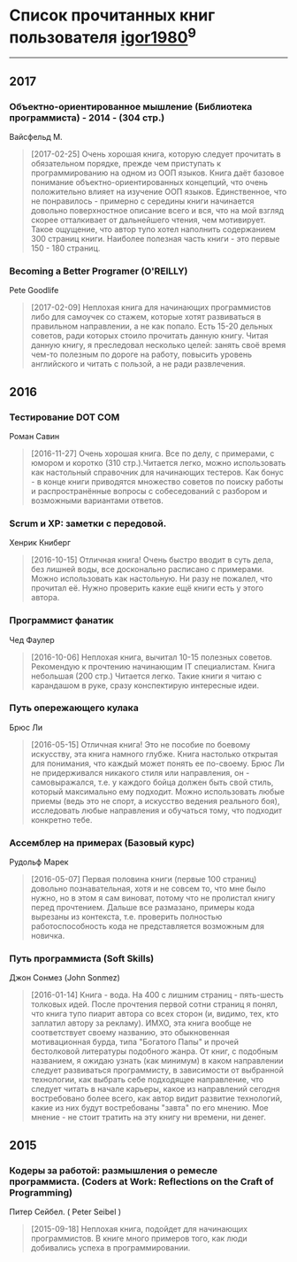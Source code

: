# Список прочитанных книг пользователя [igor1980](https://www.facebook.com/igor.osipov.9)<sup>9</sup>
---

## 2017

### Объектно-ориентированное мышление (Библиотека программиста) - 2014 - (304 стр.)
Вайсфельд М.
> [2017-02-25] Очень хорошая книга, которую следует прочитать в обязательном порядке, прежде чем приступать к программированию на одном из ООП языков. Книга даёт базовое понимание объектно-ориентированных концепций, что очень положительно влияет на изучение ООП языков. Единственное, что не понравилось - примерно с середины книги начинается довольно поверхностное описание всего и вся, что на мой взгляд скорее отталкивает от дальнейшего чтения, чем мотивирует. Такое ощущение, что автор тупо хотел наполнить содержанием 300 страниц книги. Наиболее полезная часть книги - это первые 150 - 180 страниц.


### Becoming a Better Programer (O'REILLY)
Pete Goodlife
> [2017-02-09] Неплохая книга для начинающих программистов либо для самоучек со стажем, которые хотят развиваться в правильном направлении, а не как попало. Есть 15-20 дельных советов, ради которых стоило прочитать данную книгу. Читая данную книгу, я преследовал несколько целей: занять своё время чем-то полезным по дороге на работу, повысить уровень английского и читать с пользой, а не ради развлечения.



## 2016

### Тестирование DOT COM
Роман Савин
> [2016-11-27] Очень хорошая книга. Все по делу, с примерами, с юмором и коротко (310 стр.).Читается легко, можно использовать как настольный справочник для начинающих тестеров. Как бонус - в конце книги приводятся множество советов по поиску работы и распространённые вопросы с собеседований с разбором и возможными вариантами ответов.


### Scrum и XP: заметки с передовой.
Хенрик Книберг
> [2016-10-15] Отличная книга! Очень быстро вводит в суть дела, без лишней воды, все досконально расписано с примерами. Можно использовать как настольную. Ни разу не пожалел, что прочитал её. Нужно проверить какие ещё книги есть у этого автора.


### Программист фанатик
Чед Фаулер
> [2016-10-06] Неплохая книга, вычитал 10-15 полезных советов. Рекомендую к прочтению начинающим IT специалистам. Книга небольшая (200 стр.) Читается легко. Такие книги я читаю с карандашом в руке, сразу конспектирую интересные идеи.


### Путь опережающего кулака
Брюс Ли
> [2016-05-15] Отличная книга! Это не пособие по боевому искусству, эта книга намного глубже. Книга настолько открытая для понимания, что каждый может понять ее по-своему. Брюс Ли не придерживался никакого стиля или направления, он - самовыражался, т.е. у каждого бойца должен быть свой стиль, который максимально ему подходит. Можно использовать любые приемы (ведь это не спорт, а искусство ведения реального боя), исследовать любые направления и обучаться тому, что подходит конкретно тебе.


### Ассемблер на примерах (Базовый курс)
Рудольф Марек
> [2016-05-07] Первая половина книги (первые 100 страниц) довольно познавательная, хотя и не совсем то, что мне было нужно, но в этом я сам виноват, потому что не пролистал книгу перед прочтением. Дальше все размазано, примеры кода вырезаны из контекста, т.е. проверить полностью работоспособность кода не представляется возможным для новичка.


### Путь программиста (Soft Skills)
Джон Сонмез (John Sonmez)
> [2016-01-14] Книга - вода. На 400 с лишним страниц - пять-шесть толковых идей. После прочтения первой сотни страниц я понял, что книга тупо пиарит автора со всех сторон (и, видимо, тех, кто заплатил автору за рекламу). ИМХО, эта книга вообще не соответствует своему названию, это обыкновенная мотивационная бурда, типа "Богатого Папы" и прочей бестолковой литературы подобного жанра. От книг, с подобным названием, я ожидаю узнать (как минимум) в каком направлении следует развиваться программисту, в зависимости от выбранной технологии, как выбрать себе подходящее направление, что следует читать в начале карьеры, какое из направлений сегодня востребовано более всего, как автор видит развитие технологий, какие из них будут востребованы "завта" по его мнению. Мое мнение - не стоит тратить на эту книгу ни времени, ни денег.



## 2015

### Кодеры за работой: размышления о ремесле программиста. (Coders at Work: Reflections on the Craft of Programming)
Питер Сейбел. ( Peter Seibel )
> [2015-09-18] Неплохая книга, подойдет для начинающих программистов. В книге много примеров того, как люди добивались успеха в программировании.



